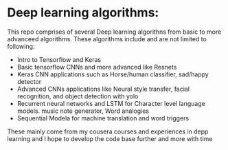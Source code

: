 # Deep learning algorithms:

This repo comprises of several Deep learning algorithns from basic to more advanceed algorithms.
These algorithms include and are not limited to following:

* Intro to Tensorflow and Keras
* Basic tensorflow CNNs and more advanced like Resnets
* Keras CNN applications such as Horse/human classifier, sad/happy detector
* Advanced CNNs applications like Neural style transfer, facial recognition, and object detection with yolo
* Recurrent neural networks and LSTM for Character level language models. music note generator, Word analogies
* Sequential Modela for machine translation and word triggers

These mainly come from my cousera courses and experiences in depp learning and I hope to develop the code base further and more with time
